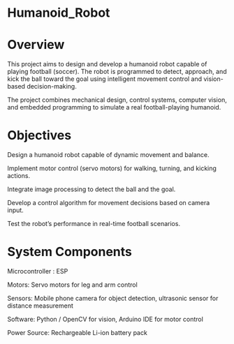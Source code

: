 # Humanoid_Robot
# Overview

This project aims to design and develop a humanoid robot capable of playing football (soccer).
The robot is programmed to detect, approach, and kick the ball toward the goal using intelligent movement control and vision-based decision-making.

The project combines mechanical design, control systems, computer vision, and embedded programming to simulate a real football-playing humanoid.

# Objectives

Design a humanoid robot capable of dynamic movement and balance.

Implement motor control (servo motors) for walking, turning, and kicking actions.

Integrate image processing to detect the ball and the goal.

Develop a control algorithm for movement decisions based on camera input.

Test the robot’s performance in real-time football scenarios.

# System Components

Microcontroller : ESP

Motors: Servo motors for leg and arm control

Sensors: Mobile phone camera for object detection, ultrasonic sensor for distance measurement

Software: Python / OpenCV for vision, Arduino IDE for motor control

Power Source: Rechargeable Li-ion battery pack
